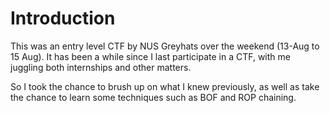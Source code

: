 # Introduction
This was an entry level CTF by NUS Greyhats over the weekend (13-Aug to 15 Aug).
It has been a while since I last participate in a CTF, with me juggling both internships and other matters.

So I took the chance to brush up on what I knew previously, as well as take the chance to learn some techniques such as BOF and ROP chaining.